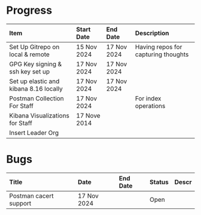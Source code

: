 # Progress

| Item | Start Date | End Date | Description |
|:-----|:-----------|:---------|:------------|
|Set Up Gitrepo on local & remote|15 Nov 2024|17 Nov 2024| Having repos for capturing thoughts|
|GPG Key signing & ssh key set up|17 Nov 2024|17 Nov 2024||
|Set up elastic and kibana 8.16 locally|17 Nov 2024|17 Nov 2024||
|Postman Collection For Staff|17 Nov 2024||For index operations|
|Kibana Visualizations for Staff|17 Nove 2014|||
|Insert Leader Org||||

# Bugs
|Title|Date|End Date|Status|Descr|
|:----|:---|:-------|:-----|:----|
|Postman cacert support|17 Nov 2024||Open||


